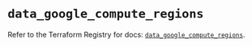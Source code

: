 # `data_google_compute_regions`

Refer to the Terraform Registry for docs: [`data_google_compute_regions`](https://registry.terraform.io/providers/hashicorp/google/5.41.0/docs/data-sources/compute_regions).
